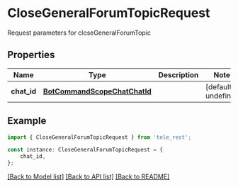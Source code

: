 # CloseGeneralForumTopicRequest

Request parameters for closeGeneralForumTopic

## Properties

Name | Type | Description | Notes
------------ | ------------- | ------------- | -------------
**chat_id** | [**BotCommandScopeChatChatId**](BotCommandScopeChatChatId.md) |  | [default to undefined]

## Example

```typescript
import { CloseGeneralForumTopicRequest } from 'tele_rest';

const instance: CloseGeneralForumTopicRequest = {
    chat_id,
};
```

[[Back to Model list]](../README.md#documentation-for-models) [[Back to API list]](../README.md#documentation-for-api-endpoints) [[Back to README]](../README.md)
